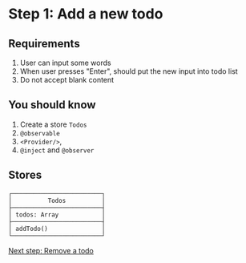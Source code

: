 # Step 1: Add a new todo

## Requirements

1. User can input some words
2. When user presses "Enter", should put the new input into todo list
3. Do not accept blank content


## You should know

1. Create a store `Todos`
2. `@observable`
3. `<Provider/>`,
4. `@inject` and `@observer`


## Stores

```
┌─────────────────────────┐
│          Todos          │
├─────────────────────────┤
│ todos: Array            │
├─────────────────────────┤
│ addTodo()               │
└─────────────────────────┘
```

[Next step: Remove a todo](STEP_2.md)
